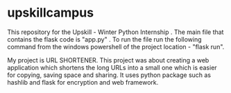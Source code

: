 # upskillcampus
This repository for the Upskill - Winter Python Internship .
The main file that contains the flask code is "app.py" . To run the file run the following command from the windows powershell of the project location - "flask run".

My project is URL SHORTENER. This project was about creating a web application which shortens the long URLs into a small one which is easier for copying, saving space and sharing. It uses python package such as hashlib and flask for encryption and web framework. 
